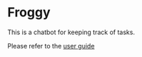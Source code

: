 # Froggy

This is a chatbot for keeping track of tasks.

Please refer to the [user guide](https://chenleiyu.github.io/ip/)
